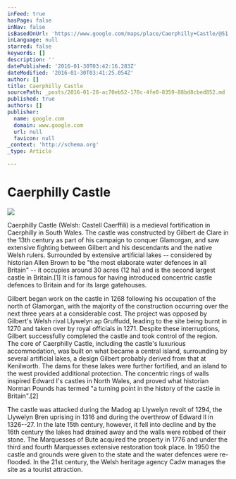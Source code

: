 ```yaml
---
inFeed: true
hasPage: false
inNav: false
isBasedOnUrl: 'https://www.google.com/maps/place/Caerphilly+Castle/@51.576459,-3.2231887,16z/data=!4m2!3m1!1s0x486e194782afe35d:0xce745b13000b5cbf'
inLanguage: null
starred: false
keywords: []
description: ''
datePublished: '2016-01-30T03:42:16.283Z'
dateModified: '2016-01-30T03:41:25.054Z'
author: []
title: Caerphilly Castle
sourcePath: _posts/2016-01-28-ac70eb52-178c-4fe0-8359-88bd8cbed852.md
published: true
authors: []
publisher:
  name: google.com
  domain: www.google.com
  url: null
  favicon: null
_context: 'http://schema.org'
_type: Article

---
```

# Caerphilly Castle
![](https://lh3.googleusercontent.com/proxy/0e-w3SiLTFvqC9ZuEBFFQjAMvCbj84Gzc1foU5e71jDUxm-o10y0vTR-QL6yPPjTBSyPe_96rsr6XFtNReESeadrXsKiDA=w408-h271)

Caerphilly Castle (Welsh: Castell Caerffili) is a medieval
fortification in Caerphilly in South Wales. The castle was constructed by
Gilbert de Clare in the 13th century as part of his campaign to conquer
Glamorgan, and saw extensive fighting between Gilbert and his descendants and
the native Welsh rulers. Surrounded by extensive artificial lakes -- considered
by historian Allen Brown to be "the most elaborate water defences in all
Britain" -- it occupies around 30 acres (12 ha) and is the second largest
castle in Britain.\[1\] It is famous for having introduced concentric castle
defences to Britain and for its large gatehouses.

Gilbert began work on the castle in 1268 following his
occupation of the north of Glamorgan, with the majority of the construction
occurring over the next three years at a considerable cost. The project was
opposed by Gilbert's Welsh rival Llywelyn ap Gruffudd, leading to the site
being burnt in 1270 and taken over by royal officials in 1271\. Despite these
interruptions, Gilbert successfully completed the castle and took control of
the region. The core of Caerphilly Castle, including the castle's luxurious
accommodation, was built on what became a central island, surrounding by
several artificial lakes, a design Gilbert probably derived from that at
Kenilworth. The dams for these lakes were further fortified, and an island to
the west provided additional protection. The concentric rings of walls inspired
Edward I's castles in North Wales, and proved what historian Norman Pounds has
termed "a turning point in the history of the castle in Britain".\[2\]

The castle was attacked during the Madog ap Llywelyn revolt
of 1294, the Llywelyn Bren uprising in 1316 and during the overthrow of Edward
II in 1326--27\. In the late 15th century, however, it fell into decline and by
the 16th century the lakes had drained away and the walls were robbed of their
stone. The Marquesses of Bute acquired the property in 1776 and under the third
and fourth Marquesses extensive restoration took place. In 1950 the castle and
grounds were given to the state and the water defences were re-flooded. In the
21st century, the Welsh heritage agency Cadw manages the site as a tourist
attraction.